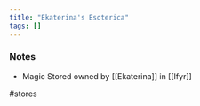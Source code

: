 ```yaml
---
title: "Ekaterina's Esoterica"
tags: []
---
```


### Notes

- Magic Stored owned by [[Ekaterina]] in [[Ifyr]]

#stores 